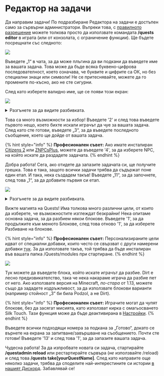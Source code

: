 # Редактор на задачи

Да направим задачи! По подразбиране Редактора на задачи е достъпен само за сървърни администратори. Въпреки това, с [правилното разрешение](https://pikamug.gitbook.io/quests/setup/commands-and-permissions) можете толкова просто да използвате командата **/quests editor** в играта (или от конзолата, с ограничение функции). Ще бъдете посрещнати със следното:

![](../.gitbook/assets/quest\_editor.png)

Въведете „1“ в чата, за да може плъгина да ви подкани да въведете име за вашата задача. Това може да бъде всяка буквено-цифрова последователност, което означава, че буквите и цифрите са ОК, но без специални знаци или символи! Не се притеснявайте, можете да го промените по-късно, ако не сте сигурни.

След като изберете валидно име, ще се появи този екран:

![](../.gitbook/assets/quest\_main.png)

<details>

<summary>Разгънете за да видите разбивката.</summary>

1. Променете името на вашата задача
2. Показва се на играча при приемане на задача
3. Показва се на играча след завършване на задачата
4. Трябва да се говори с [Citizens](https://pikamug.gitbook.io/quests/beginner/dependencies#citizens) or [ZNPCsPlus](https://pikamug.gitbook.io/quests/v/bulgarian-blgarski/nachinaeshi/dependencies#znpcsplus) NPC to start quest
5. Трябва да щракнете с десния бутон върху този блок, за да започнете задачата
6. Трябва да стои в [WorldGuard регион](https://pikamug.gitbook.io/quests/beginner/dependencies#worldguard) region to start quest
7. Използвайте NPC GUI, за да започнете задача вместо чат
8. Променете това, от което играчът се нуждае като изискване, за да приеме вашата задача
9. Променете времето(ата), в които вашата задачата е достъпна
10. Променете целите, от които се състои вашата задача
11. Променете наградата на играча, при завършване на задачата
12. Променете настройките, изцяло специфични за вашата задача
13. Завършете работата по задачата си
14. Отхвърлете цялата работа по вашата задача

</details>

Това са много възможности за избор! Въведете '2' и след това въведете първото нещо, което бихте искали играчът да чуе за вашата задача. След като сте готови, въведете „3“, за да въведете последното съобщение, което ще дойде от вашата задача.

{% hint style="info" %}
**Професионален съвет:** Ако имате инсталиран [Citizens 2](https://www.spigotmc.org/resources/citizens.13811/) или [ZNPCsPlus](https://www.spigotmc.org/resources/znpcsplus.109380/), можете да въведете '4', за да изберете NPC, на който искате да раздадете задачата.
{% endhint %}

Добра работа! Сега, ако отидете да запазите задачата си, ще получите грешка. Това е така, защото всички задачи трябва да съдържат поне един етап. И така, нека създадем такъв! Въведете „11“, за да започнете, след това „1“, за да добавите първия си етап.

![](../.gitbook/assets/quest\_stage.png)

<details>

<summary>Разгънете за да видите разбивката.</summary>

1. Включва цели за разбиване, поставяне, повреда или използване на блокове
2. Включва цели за изработване, разтапане, омагьосване, варете или консумирайте на предмети
3. Включва цели за доставяне на предмети на, разговор с или убиване на NPC
4. Включва цели за убиване или опитомяване, улов на риба или стригане на овце
5. Целта е да убиете определен брой играчи
6. Целта е да пътувате до определен радиус от координати
7. Целта е да въведете конкретен низ в чата
8. Задача от инсталирани [персонализирани модули](../casual/modules.md)
9. След като зададете поне една цел, стартирайте [действие](../casual/action-editor.md) at the start, end, or during the stage
10. След като зададете поне една цел, проверете [условие](../expert/condition-editor.md) during the stage
11. Броят секунди за изчакване, преди да започне следващият етап
12. След като зададете забавяне, покажете съобщение на играча, след като забавянето започне
13. Покажете съобщение на играча, след като етапът започне
14. Покажете съобщение на играча, след като сцената приключи
15. Заменете съобщението, показано на играча за това какви са неговите цели
16. Премахнете окончателно този етап
17. Завършете работата по вашата цел

</details>

Вижте магията на Quests! Има толкова много различни цели, от които да изберете, че възможностите изглеждат безкрайни! Нека опитаме основна задача, за да разбием някои блокове. Въведете '1', за да продължите към менюто Блокове, след това отново '1', за да изберете Разбиване на блокове.

{% hint style="info" %}
**Професионален съвет:** Персонализираните цели идват от специални добавки, които често се свързват с други намерени добавки [тук](https://pikamug.gitbook.io/quests/casual/modules). За да използвате такъв, той трябва да бъде инсталиран във вашата папка /Quests/modules при стартиране.
{% endhint %}

![](../.gitbook/assets/quest\_break.png)

Тук можете да въведете блока, който искате играчът да разбие. Dirt е лесно предизвикателство, така че нека накараме играча да разбие пет от него. Ако използвате версия на Minecraft, _по-стара_ от 1.13, можете също да зададете издръжливост, за да използвате блокови варианти (например стойност „3“ би била Podzol, а не Dirt).

{% hint style="info" %}
**Професионален съвет:** Играчите могат да чупят блокове, без да засягат мисията, като използват кирка с омагьосването Silk Touch. Тази функция може да бъде деактивирана в [Настройки](../beginner/options.md).
{% endhint %}

Въведете всички подходящи номера за подкана за „Готово“, докато се върнете на екрана за запитване/завършване на съобщението. Почти сте готови! Въведете '13' и след това '1', за да запазите вашата задача.

Чудесна работа! За да изпробвате новата си задача, стартирайте **/questadmin reload** или рестартирайте сървъра (_не_ използвайте /reload) и след това **/quests take\[yourQuestName]**. След като направите още няколко задачи, трябва да споделите най-интерестините си истории [в нашият Дискорд](https://discordapp.com/invite/d56CQ6e). Забавлявай се!

